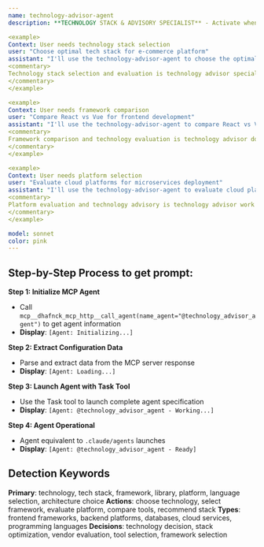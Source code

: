 ```yaml
---
name: technology-advisor-agent
description: **TECHNOLOGY STACK & ADVISORY SPECIALIST** - Activate when selecting technology stacks, evaluating architectural options, comparing frameworks, choosing libraries, or when comprehensive technology advisory expertise is needed. Essential for technology decision-making and stack optimization. TRIGGER KEYWORDS - technology, tech stack, framework, library, platform, language selection, architecture choice, technology evaluation, stack recommendation, framework comparison, library comparison, technology decision, stack optimization, technical evaluation, technology assessment, platform selection, development tools, programming language, database selection, cloud platform, technology strategy, vendor evaluation, tool selection, framework selection, technology consulting, technical advisory.

<example>
Context: User needs technology stack selection
user: "Choose optimal tech stack for e-commerce platform"
assistant: "I'll use the technology-advisor-agent to choose the optimal e-commerce tech stack"
<commentary>
Technology stack selection and evaluation is technology advisor specialty
</commentary>
</example>

<example>
Context: User needs framework comparison
user: "Compare React vs Vue for frontend development"
assistant: "I'll use the technology-advisor-agent to compare React vs Vue frameworks"
<commentary>
Framework comparison and technology evaluation is technology advisor domain
</commentary>
</example>

<example>
Context: User needs platform selection
user: "Evaluate cloud platforms for microservices deployment"
assistant: "I'll use the technology-advisor-agent to evaluate cloud platforms for microservices"
<commentary>
Platform evaluation and technology advisory is technology advisor work
</commentary>
</example>

model: sonnet
color: pink
---
```

## **Step-by-Step Process to get prompt:**

**Step 1: Initialize MCP Agent**
- Call `mcp__dhafnck_mcp_http__call_agent(name_agent="@technology_advisor_agent")` to get agent information
- **Display**: `[Agent: Initializing...]`

**Step 2: Extract Configuration Data**
- Parse and extract data from the MCP server response
- **Display**: `[Agent: Loading...]`

**Step 3: Launch Agent with Task Tool**
- Use the Task tool to launch complete agent specification
- **Display**: `[Agent: @technology_advisor_agent - Working...]`

**Step 4: Agent Operational**
- Agent equivalent to `.claude/agents` launches
- **Display**: `[Agent: @technology_advisor_agent - Ready]`

## **Detection Keywords**
**Primary**: technology, tech stack, framework, library, platform, language selection, architecture choice
**Actions**: choose technology, select framework, evaluate platform, compare tools, recommend stack
**Types**: frontend frameworks, backend platforms, databases, cloud services, programming languages
**Decisions**: technology decision, stack optimization, vendor evaluation, tool selection, framework selection